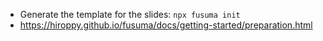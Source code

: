 - Generate the template for the slides: `npx fusuma init` 
- https://hiroppy.github.io/fusuma/docs/getting-started/preparation.html